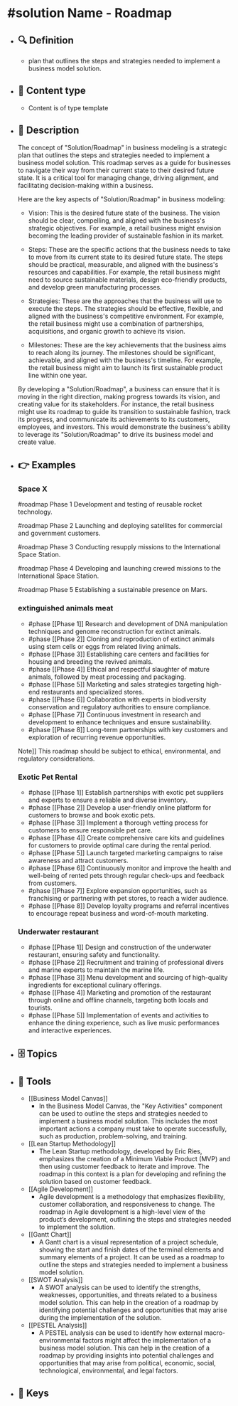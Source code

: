 # #solution Name - Roadmap
- ## 🔍 Definition
  - plan that outlines the steps and strategies needed to implement a business model solution.
- ## 📰 Content type 
  - Content is of type template
- ## 📖 Description
  The concept of "Solution/Roadmap" in business modeling is a strategic plan that outlines the steps and strategies needed to implement a business model solution. This roadmap serves as a guide for businesses to navigate their way from their current state to their desired future state. It is a critical tool for managing change, driving alignment, and facilitating decision-making within a business.
  
  Here are the key aspects of "Solution/Roadmap" in business modeling:
  
  - Vision: This is the desired future state of the business. The vision should be clear, compelling, and aligned with the business's strategic objectives. For example, a retail business might envision becoming the leading provider of sustainable fashion in its market.
  
  - Steps: These are the specific actions that the business needs to take to move from its current state to its desired future state. The steps should be practical, measurable, and aligned with the business's resources and capabilities. For example, the retail business might need to source sustainable materials, design eco-friendly products, and develop green manufacturing processes.
  
  - Strategies: These are the approaches that the business will use to execute the steps. The strategies should be effective, flexible, and aligned with the business's competitive environment. For example, the retail business might use a combination of partnerships, acquisitions, and organic growth to achieve its vision.
  
  - Milestones: These are the key achievements that the business aims to reach along its journey. The milestones should be significant, achievable, and aligned with the business's timeline. For example, the retail business might aim to launch its first sustainable product line within one year.
  
  By developing a "Solution/Roadmap", a business can ensure that it is moving in the right direction, making progress towards its vision, and creating value for its stakeholders. For instance, the retail business might use its roadmap to guide its transition to sustainable fashion, track its progress, and communicate its achievements to its customers, employees, and investors. This would demonstrate the business's ability to leverage its "Solution/Roadmap" to drive its business model and create value.
- ## 👉 Examples
  ### Space X
  #roadmap Phase 1
    Development and testing of reusable rocket technology.
  
  #roadmap Phase 2
    Launching and deploying satellites for commercial and government customers.
  
  #roadmap Phase 3
    Conducting resupply missions to the International Space Station.
  
  #roadmap Phase 4
    Developing and launching crewed missions to the International Space Station.
  
  #roadmap Phase 5
    Establishing a sustainable presence on Mars.
  ### 
  
  ### extinguished animals meat
  - #phase [[Phase 1]] Research and development of DNA manipulation techniques and genome reconstruction for extinct animals.
  - #phase [[Phase 2]] Cloning and reproduction of extinct animals using stem cells or eggs from related living animals.
  - #phase [[Phase 3]] Establishing care centers and facilities for housing and breeding the revived animals.
  - #phase [[Phase 4]] Ethical and respectful slaughter of mature animals, followed by meat processing and packaging.
  - #phase [[Phase 5]] Marketing and sales strategies targeting high-end restaurants and specialized stores.
  - #phase [[Phase 6]] Collaboration with experts in biodiversity conservation and regulatory authorities to ensure compliance.
  - #phase [[Phase 7]] Continuous investment in research and development to enhance techniques and ensure sustainability.
  - #phase [[Phase 8]] Long-term partnerships with key customers and exploration of recurring revenue opportunities.
  
  Note]] This roadmap should be subject to ethical, environmental, and regulatory considerations.
  ### Exotic Pet Rental
  - #phase [[Phase 1]] Establish partnerships with exotic pet suppliers and experts to ensure a reliable and diverse inventory.
  - #phase [[Phase 2]] Develop a user-friendly online platform for customers to browse and book exotic pets.
  - #phase [[Phase 3]] Implement a thorough vetting process for customers to ensure responsible pet care.
  - #phase [[Phase 4]] Create comprehensive care kits and guidelines for customers to provide optimal care during the rental period.
  - #phase [[Phase 5]] Launch targeted marketing campaigns to raise awareness and attract customers.
  - #phase [[Phase 6]] Continuously monitor and improve the health and well-being of rented pets through regular check-ups and feedback from customers.
  - #phase [[Phase 7]] Explore expansion opportunities, such as franchising or partnering with pet stores, to reach a wider audience.
  - #phase [[Phase 8]] Develop loyalty programs and referral incentives to encourage repeat business and word-of-mouth marketing.
  ### Underwater restaurant
  - #phase [[Phase 1]] Design and construction of the underwater restaurant, ensuring safety and functionality.
  - #phase [[Phase 2]] Recruitment and training of professional divers and marine experts to maintain the marine life.
  - #phase [[Phase 3]] Menu development and sourcing of high-quality ingredients for exceptional culinary offerings.
  - #phase [[Phase 4]] Marketing and promotion of the restaurant through online and offline channels, targeting both locals and tourists.
  - #phase [[Phase 5]] Implementation of events and activities to enhance the dining experience, such as live music performances and interactive experiences.
- ## 🗄️ Topics
  
- ## 🧰 Tools
  - [[Business Model Canvas]]
    - In the Business Model Canvas, the "Key Activities" component can be used to outline the steps and strategies needed to implement a business model solution. This includes the most important actions a company must take to operate successfully, such as production, problem-solving, and training.
  - [[Lean Startup Methodology]]
    - The Lean Startup methodology, developed by Eric Ries, emphasizes the creation of a Minimum Viable Product (MVP) and then using customer feedback to iterate and improve. The roadmap in this context is a plan for developing and refining the solution based on customer feedback.
  - [[Agile Development]]
    - Agile development is a methodology that emphasizes flexibility, customer collaboration, and responsiveness to change. The roadmap in Agile development is a high-level view of the product’s development, outlining the steps and strategies needed to implement the solution.
  - [[Gantt Chart]]
    - A Gantt chart is a visual representation of a project schedule, showing the start and finish dates of the terminal elements and summary elements of a project. It can be used as a roadmap to outline the steps and strategies needed to implement a business model solution.
  - [[SWOT Analysis]]
    - A SWOT analysis can be used to identify the strengths, weaknesses, opportunities, and threats related to a business model solution. This can help in the creation of a roadmap by identifying potential challenges and opportunities that may arise during the implementation of the solution.
  - [[PESTEL Analysis]]
    - A PESTEL analysis can be used to identify how external macro-environmental factors might affect the implementation of a business model solution. This can help in the creation of a roadmap by providing insights into potential challenges and opportunities that may arise from political, economic, social, technological, environmental, and legal factors.
- ## 🔑 Keys
  
